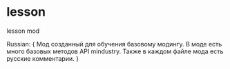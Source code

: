 # lesson
lesson mod

Russian:
{
Мод созданный для обучения базовому модингу.
В моде есть много базовых методов API mindustry.
Также в каждом файле мода есть русские комментарии.
} 
